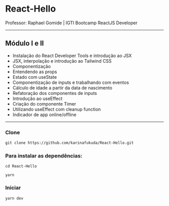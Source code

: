 # React-Hello

Professor: Raphael Gomide | IGTI
Bootcamp ReactJS Developer

---

## Módulo I e II

- Instalação do React Developer Tools e introdução ao JSX
- JSX, interpolação e introdução ao Tailwind CSS
- Componentização
- Entendendo as props
- Estado com useState
- Componentização de inputs e trabalhando com eventos
- Cálculo de idade a partir da data de nascimento
- Refatoração dos componentes de inputs
- Introdução ao useEffect
- Criação do componente Timer
- Utilizando useEffect com cleanup function
- Indicador de app online/offline

---

### Clone

```html
git clone https://github.com/karinafukuda/React-Hello.git
```

### Para instalar as dependências:

```
cd React-Hello

yarn
```

### Iniciar

```
yarn dev
```
